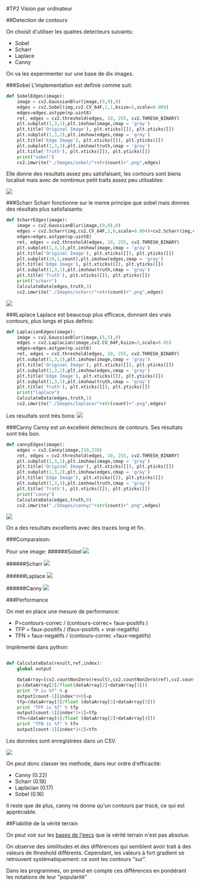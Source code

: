 #TP2 Vision par ordinateur

##Detection de contours

On choisit d'utiliser les quatres detecteurs suivants:

* Sobel
* Scharr
* Laplace
* Canny

On va les experimenter sur une base de dix images.


###Sobel
L'implementation est definie comme suit:

````python
def SobelEdges(image):
    image = cv2.GaussianBlur(image,(9,9),0)
    edges = cv2.Sobel(img,cv2.CV_64F,1,1,ksize=5,scale=0.009)
    edges=edges.astype(np.uint8)
    ret, edges = cv2.threshold(edges, 10, 255, cv2.THRESH_BINARY)
    plt.subplot(1,3,1),plt.imshow(image,cmap = 'gray')
    plt.title('Original Image'), plt.xticks([]), plt.yticks([])
    plt.subplot(1,3,2),plt.imshow(edges,cmap = 'gray')
    plt.title('Edge Image'), plt.xticks([]), plt.yticks([])
    plt.subplot(1,3,3),plt.imshow(truth,cmap = 'gray')
    plt.title('Truth'), plt.xticks([]), plt.yticks([]) 
    print("sobel")     
    cv2.imwrite("./Images/sobel/"+str(count)+".png",edges)
````

Elle donne des resultats assez peu satisfaisant, les contours sont biens localisé mais avec de nombreux petit traits assez peu utilsables:

![](./Images/sobel/3.png)

###Scharr
Scharr fonctionne sur le meme principe que sobel mais donnes des résultats plus satisfaisants:

````python
def ScharrEdges(image):
    image = cv2.GaussianBlur(image,(9,9),0)
    edges = cv2.Scharr(img,cv2.CV_64F,1,0,scale=0.004)+cv2.Scharr(img,cv2.CV_64F,0,1,scale=0.004)
    edges=edges.astype(np.uint8)
    ret, edges = cv2.threshold(edges, 10, 255, cv2.THRESH_BINARY)
    plt.subplot(1,3,1),plt.imshow(image,cmap = 'gray')
    plt.title('Original Image'), plt.xticks([]), plt.yticks([])
    plt.subplot(10,1,count),plt.imshow(edges,cmap = 'gray')
    plt.title('Edge Image'), plt.xticks([]), plt.yticks([])
    plt.subplot(1,3,3),plt.imshow(truth,cmap = 'gray')
    plt.title('Truth'), plt.xticks([]), plt.yticks([]) 
    print("scharr")
    CalculateData(edges,truth,3)
    cv2.imwrite("./Images/scharr/"+str(count)+".png",edges)
````

![](./Images/scharr/9.png)

###Laplace
Laplace est beaucoup plus efficace, donnant des vrais contours, plus longs et plus definis:

````python
def LaplacianEdges(image):
    image = cv2.GaussianBlur(image,(5,5),0)
    edges = cv2.Laplacian(image,cv2.CV_64F,ksize=3,scale=0.05)
    edges=edges.astype(np.uint8)
    ret, edges = cv2.threshold(edges, 10, 255, cv2.THRESH_BINARY)
    plt.subplot(1,3,1),plt.imshow(image,cmap = 'gray')
    plt.title('Original Image'), plt.xticks([]), plt.yticks([])
    plt.subplot(1,3,2),plt.imshow(edges,cmap = 'gray')
    plt.title('Edge Image'), plt.xticks([]), plt.yticks([])
    plt.subplot(1,3,3),plt.imshow(truth,cmap = 'gray')
    plt.title('Truth'), plt.xticks([]), plt.yticks([]) 
    print("laplace")     
    CalculateData(edges,truth,1)
    cv2.imwrite("./Images/laplace/"+str(count)+".png",edges)
````

Les resultats sont très bons:
![](./Images/laplace/10.png)

###Canny
Canny est un excellent detecteurs de contours. Ses résultats sont très bon.

````python
def cannyEdges(image):
    edges = cv2.Canny(image,210,230)
    ret, edges = cv2.threshold(edges, 10, 255, cv2.THRESH_BINARY)
    plt.subplot(1,3,1),plt.imshow(image,cmap = 'gray')
    plt.title('Original Image'), plt.xticks([]), plt.yticks([])
    plt.subplot(1,3,2),plt.imshow(edges,cmap = 'gray')
    plt.title('Edge Image'), plt.xticks([]), plt.yticks([])
    plt.subplot(1,3,3),plt.imshow(truth,cmap = 'gray')
    plt.title('Truth'), plt.xticks([]), plt.yticks([]) 
    print("canny")     
    CalculateData(edges,truth,0)
    cv2.imwrite("./Images/canny/"+str(count)+".png",edges)
````
![](./Images/canny/1.png)

On a des resultats excellents avec des tracés long et fin.


###Comparaison:

Pour une image:
######Sobel
![](./Images/sobel/6.png)

######Scharr
![](./Images/scharr/6.png)

######Laplace
![](./Images/laplace/6.png)

######Canny
![](./Images/canny/6.png)


###Performance

On met en place une mesure de performance:

* P=contours-correc / (contours-correc+ faux-positifs ) 
* TFP = faux-positifs / (faux-positifs + vrai-negatifs)* TFN = faux-negatifs / (contours-correc +faux-negatifs)

Implémenté dans python:

````python

def CalculateData(result,ref,index):
    global output

    dataArray=[cv2.countNonZero(result),cv2.countNonZero(ref),cv2.countNonZero(cv2.bitwise_and(result,ref)),cv2.countNonZero(cv2.bitwise_and(result,cv2.bitwise_not(ref))),cv2.countNonZero(cv2.bitwise_and(ref,cv2.bitwise_not(result))),cv2.countNonZero(cv2.bitwise_and(cv2.bitwise_not(result),cv2.bitwise_not(ref)))] 
    p=(dataArray[2]/float(dataArray[2]+dataArray[3]))
    print "P is %f" % p
    output[count-1][index*3+0]=p
    tfp=(dataArray[3]/float (dataArray[3]+dataArray[5]))
    print "TFP is %f" % tfp
    output[count-1][index*3+1]=tfp      
    tfn=(dataArray[4]/float (dataArray[2]+dataArray[4]))
    print "TFN is %f" % tfn
    output[count-1][index*3+2]=tfn  
````

Les données sont enregistrées dans un CSV.


![](./Images/data.png)

On peut donc classer les methode, dans leur ordre d'efficacité:

* Canny (0.22)
* Scharr (0.18)
* Laplacian (0.17)
* Sobel (0.16)

Il reste que de plus, canny ne donne qu'un contours par tracé, ce qui est appréciable. 




##Fiabilité de la vérité terrain

On peut voir sur les [bases de l'eecs](http://www.eecs.berkeley.edu/Research/Projects/CS/vision/bsds/BSDS300/html/dataset/images/gray/78004.html) que la vérité terrain n'est pas absolue.

On observe des similitudes et des différences qui semblent avoir trait à des valeurs de threshold différents. Cependant, les valeurs à fort gradient se retrouvent systématiquement: ce sont les contours "sur".

Dans les programmes, on prend en compte ces différences en pondérant les notations de leur "popularité"

